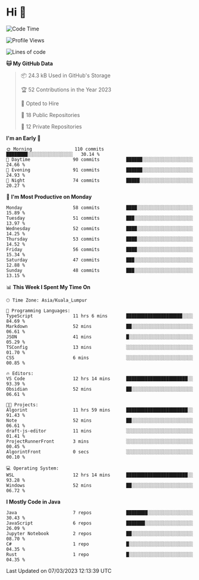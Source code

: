 <h1>Hi 👋</h1>

<!--START_SECTION:waka-->
![Code Time](http://img.shields.io/badge/Code%20Time-41%20hrs%2053%20mins-blue)

![Profile Views](http://img.shields.io/badge/Profile%20Views-114-blue)

![Lines of code](https://img.shields.io/badge/From%20Hello%20World%20I%27ve%20Written-525.2%20thousand%20lines%20of%20code-blue)

**🐱 My GitHub Data** 

> 📦 24.3 kB Used in GitHub's Storage 
 > 
> 🏆 52 Contributions in the Year 2023
 > 
> 💼 Opted to Hire
 > 
> 📜 18 Public Repositories 
 > 
> 🔑 12 Private Repositories 
 > 
**I'm an Early 🐤** 

```text
🌞 Morning                110 commits         ████████░░░░░░░░░░░░░░░░░   30.14 % 
🌆 Daytime                90 commits          ██████░░░░░░░░░░░░░░░░░░░   24.66 % 
🌃 Evening                91 commits          ██████░░░░░░░░░░░░░░░░░░░   24.93 % 
🌙 Night                  74 commits          █████░░░░░░░░░░░░░░░░░░░░   20.27 % 
```
📅 **I'm Most Productive on Monday** 

```text
Monday                   58 commits          ████░░░░░░░░░░░░░░░░░░░░░   15.89 % 
Tuesday                  51 commits          ███░░░░░░░░░░░░░░░░░░░░░░   13.97 % 
Wednesday                52 commits          ████░░░░░░░░░░░░░░░░░░░░░   14.25 % 
Thursday                 53 commits          ████░░░░░░░░░░░░░░░░░░░░░   14.52 % 
Friday                   56 commits          ████░░░░░░░░░░░░░░░░░░░░░   15.34 % 
Saturday                 47 commits          ███░░░░░░░░░░░░░░░░░░░░░░   12.88 % 
Sunday                   48 commits          ███░░░░░░░░░░░░░░░░░░░░░░   13.15 % 
```


📊 **This Week I Spent My Time On** 

```text
🕑︎ Time Zone: Asia/Kuala_Lumpur

💬 Programming Languages: 
TypeScript               11 hrs 6 mins       █████████████████████░░░░   84.69 % 
Markdown                 52 mins             ██░░░░░░░░░░░░░░░░░░░░░░░   06.61 % 
JSON                     41 mins             █░░░░░░░░░░░░░░░░░░░░░░░░   05.29 % 
TSConfig                 13 mins             ░░░░░░░░░░░░░░░░░░░░░░░░░   01.70 % 
CSS                      6 mins              ░░░░░░░░░░░░░░░░░░░░░░░░░   00.85 % 

🔥 Editors: 
VS Code                  12 hrs 14 mins      ███████████████████████░░   93.39 % 
Obsidian                 52 mins             ██░░░░░░░░░░░░░░░░░░░░░░░   06.61 % 

🐱‍💻 Projects: 
Algorint                 11 hrs 59 mins      ███████████████████████░░   91.43 % 
Note                     52 mins             ██░░░░░░░░░░░░░░░░░░░░░░░   06.61 % 
draft-js-editor          11 mins             ░░░░░░░░░░░░░░░░░░░░░░░░░   01.41 % 
ProjectRunnerFront       3 mins              ░░░░░░░░░░░░░░░░░░░░░░░░░   00.45 % 
AlgorintFront            0 secs              ░░░░░░░░░░░░░░░░░░░░░░░░░   00.10 % 

💻 Operating System: 
WSL                      12 hrs 14 mins      ███████████████████████░░   93.28 % 
Windows                  52 mins             ██░░░░░░░░░░░░░░░░░░░░░░░   06.72 % 
```

**I Mostly Code in Java** 

```text
Java                     7 repos             ████████░░░░░░░░░░░░░░░░░   30.43 % 
JavaScript               6 repos             ███████░░░░░░░░░░░░░░░░░░   26.09 % 
Jupyter Notebook         2 repos             ██░░░░░░░░░░░░░░░░░░░░░░░   08.70 % 
C#                       1 repo              █░░░░░░░░░░░░░░░░░░░░░░░░   04.35 % 
Rust                     1 repo              █░░░░░░░░░░░░░░░░░░░░░░░░   04.35 % 
```




 Last Updated on 07/03/2023 12:13:39 UTC
<!--END_SECTION:waka-->

